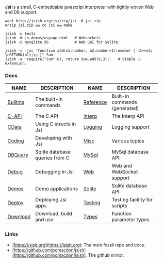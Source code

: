 <div id="sectmenu"></div>

**Jsi** is a small, C-embeddable javascript interpreter with tightly woven Web and DB support.

    wget http://jsish.org/jsi/zip/jsi -O jsi.zip 
    unzip jsi.zip && cd jsi && make

    jsish -u tests
    jsish -W js-demos/wspage.html   # Websockets
    jsish -S mysqlite.db            # Web GUI for Sqlite.
    
    jsish -c -jsc "function add(n1:number, n2:number=1):number { n1+=n2; \nRETURN(n1);\n }" Sum 
    jsish -e 'require("Sum".0); return Sum.add(9,3);'   # Simple C-extension.

### Docs

| NAME                      | DESCRIPTION                    | NAME                      | DESCRIPTION                    |
|---------------------------|--------------------------------|---------------------------|--------------------------------|
| [Builtins](./md/Builtins.md)   | The built-in commands          | [Reference](./md/Reference.md) | Built-in commands (generated)  |
| [C-API](./md/C-API.md)         | The C API                      | [Interp](./md/Interp.md)       | The Interp API                 |
| [CData](./md/CData.md)         | Using C structs in Jsi         | [Logging](./md/Logging.md)     | Logging support                |
| [Coding](./md/Coding.md)       | Developing with Jsi            | [Misc](./md/Misc.md)           | Various topics                 |
| [DBQuery](./md/DBQuery.md)     | Sqlite database queries from C | [MySql](./md/MySql.md)         | MySql database API             |
| [Debug](./md/Debug.md)         | Debugging in Jsi               | [Web](./md/Web.md)             | Web and WebSocket support      |
| [Demos](./md/Demos.md)         | Demo applications              | [Sqlite](./md/Sqlite.md)       | Sqlite database API            |
| [Deploy](./md/Deploy.md)       | Deploying Jsi apps             | [Testing](./md/Testing.md)     | Testing facility for scripts   |
| [Download](./md/Download.md)   | Download, build and use        | [Types](./md/Types.md)         | Function parameter types       |

### Links  

 - [https://jsish.org](https://jsish.org):  The main fossil repo and docs. 
 - [https://github.com/pcmacdon/jsish](https://github.com/pcmacdon/jsish): The github mirror.

